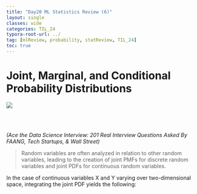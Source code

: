 ```yaml
---
title: "Day20 ML Statistics Review (6)"
layout: single
classes: wide
categories: TIL_24
typora-root-url: ../
tag: [mlReview, probability, statReview, TIL_24]
toc: true 
---
```


# Joint, Marginal, and Conditional Probability Distributions

<img src="/blog/images/2024-06-11-TIL24_Day20/A9990570-544B-43C3-9DA6-DD21B0130C5F_1_105_c.jpeg">

<br><br>

*(Ace the Data Science Interview: 201 Real Interview Questions Asked By FAANG, Tech Startups, & Wall Street)*

> Random variables are often analyzed in relation to other random variables, leading to the creation of joint PMFs for discrete random variables and joint PDFs for continuous random variables. 

In the case of continuous variables X and Y varying over two-dimensional space, integrating the joint PDF yields the following:



<br><br>

